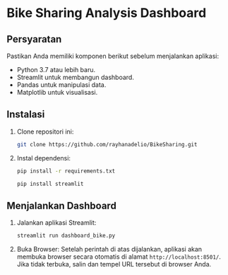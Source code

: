 # Bike Sharing Analysis Dashboard

## Persyaratan
Pastikan Anda memiliki komponen berikut sebelum menjalankan aplikasi:
- Python 3.7 atau lebih baru.
- Streamlit untuk membangun dashboard.
- Pandas untuk manipulasi data.
- Matplotlib untuk visualisasi.

## Instalasi

1. Clone repositori ini:
    ```sh
    git clone https://github.com/rayhanadelio/BikeSharing.git
    ```

2. Instal dependensi:
    ```sh
    pip install -r requirements.txt
    ```
    ```sh
    pip install streamlit
    ```

## Menjalankan Dashboard

1. Jalankan aplikasi Streamlit:
    ```sh
    streamlit run dashboard_bike.py
    ```

2. Buka Browser: Setelah perintah di atas dijalankan, aplikasi akan membuka browser secara otomatis di alamat `http://localhost:8501/`. Jika tidak terbuka, salin dan tempel URL tersebut di browser Anda.

